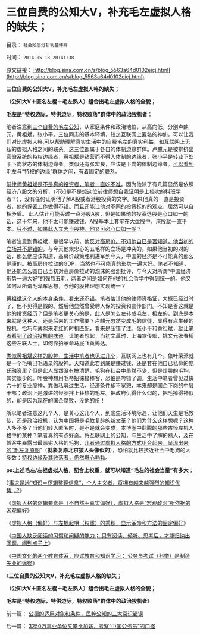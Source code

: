 # 三位自费的公知大V，补充毛左虚拟人格的缺失；

目录： `社会阶层分析利益博羿` 

时间： `2014-05-18 20:41:38` 

原文链接：[http://blog.sina.com.cn/s/blog_5563a64d0102eicj.html](http://blog.sina.com.cn/s/blog_5563a64d0102eicj.html)

**三位自费的公知大V，补充毛左虚拟人格的缺失；**

**（公知大V＋匿名左棍＋毛左熟人）组合出毛左虚拟人格的全貌；**

**毛左是“特权边际，特供边际，特权败落”群体中的政治投机者**；

笔者注意到[三个自费的毛左公知](../../../2012/5/12/希特勒的第一桶粉丝；洗脑、宣传和宗教的兼并模式.md)，从家庭条件和政治地位，从高向低，分别卢麒元，黄祖斌，张小平。三位同志的基本环境，较之互联网上匿名的神仙，可以让我们对比虚拟人格,可以帮助理解真实生活中的自费毛左的真实利益，和互联网上无私的虚拟人格之间的联系。这三位都属于各自的体制边缘群体。卢麒元是被排挤出官僚系统的特权边缘者，黄祖斌是钻营而不得入体制的边缘者，张小平是转业下处于下岗状态的体制边缘者。类似还有张宏良，应该是下岗的体制边缘者。[可以看到毛左与“特权的边缘”群体之间，有着固定的联系](../../../2013/5/30/《旧制度和大革命》阶层图解，特权边际和托克维尔脊.md)。

[前律师黄祖斌是不是真的投资者，笔者一直吃不准](../../../2014/4/4/提醒中国“经济可能崩溃”的洋人vs国产的公知；.md)。因为他除了有几篇显然是依照经济八股文的分析，（不知是不是想这位前律师想自我证明是上档次的科班学者？），没有任何证明他了解A股或者港股投资的文字。如果他真的一直是投资者，他的保密工作做得不错。而且还能让他对不同的投资标的的观点，居然可以自相矛盾。
此人估计可能买过一点港股A股，但是如果他的投资选股是心口如一的话，这十年来，他不太可能赚过钱，A股基本上套牢在大盘股中，港股就一直平本。[只不过，如果此人立志当股神，他又可必心口如一呢](../../../2012/12/10/有毛左股神，还有毛左色鬼.md)？

笔者注意到黄祖斌，是很早以前，他[反对高房价。不知他自已是否知道，他当初的立场并不是错的](../../../2007/8/28/房地产泡沫载不起中国经济今天对GDP的期望.md)，与今天他太忠心的五毛样的立场是冲突的。如果他当初的对的话，那么他应该知道，高房价政策胜利进军到今天，中国的经济是不可能真的那么健康的。被高房价拉动的GDP，当然也不可能真的形势一遍大好。笔者不知道，他还能怎么圆自已当初对高房价拉动的泡沫的强烈批评，与今天对所谓“中国经济形势一遍大好”的强烈五毛，[两者之间是如何在他的社会哲学中得到统一的](../../../2014/2/5/高房价的托，计划经济思路，左棍的思维，民粹卫道腐朽的本能.md)。他又如何从所谓毛泽东思想，与他的股神理想实现统一？

[黄祖斌这个人的本身条件，看来还不错](../../../2013/7/23/传统哲学可以歪曲一切事实，将自然转型重新扭向传统体制；.md)。笔者估计他的律师资格证，大概已经过时了，但不见得是假的。然后他显然曾受聘人保的投资和宣传部门。不知是否这就是他的投资经历？但是笔者更关心的是，此人是怎么左转成毛左，极左的，到底是本来就是这种人，还是后来的工作需要？卢麒元忽然变成毛的信徒，显得有点生硬的投机，恰巧与薄熙来走红的时机匹配，看来是压错了注。张小平和黄祖斌，[就让笔者看到了政治投机的味道](../../../2009/8/24/先富起来的五毛义工慈善活动.md)。让笔者想起，当初文革时，上海宣传部，姚文元张春桥这些左联人士，如何靠拍革命马屁飞黄腾达。

[类似黄祖斌这样的股神，生活中笔者也见过几个](../../../2013/6/18/职业股神的四大专业原则；.md)，互联网上也有几个。象叶荣添就是一个毛嘴巴毛语录的股神。天知道此君到底是赚过钱，还是套在他自已私募的庞氏融资里？但是此人显然没有搞清楚，毛狗在社会中虽然不少，但是炒股的毛狗，其实很少的。叶股神想用毛帝招徕接棒客，恐怕是吟错了调。生活中笔者曾见过快六十的专业股神，靠做私募过生活，经济条件却不宽恕，本来却是国企下岗的中层干部；政治上是激进的怪胎拌上狂热的毛左。把政府仇得什么似的，把毛捧得神似的，[却是因为现在的国企腐败，没他的份](../../../2011/11/4/民粹冲击波的凶险和成因.md)！

所以笔者注意这几个人，是关心这几个人，到底生活环境际遇，让他们天生是毛教徒，还是政治投机，认为中国将是毛教复辟的新文革？他们为什么这样想呢？这种人多不多？当他们转入匿名时，是不是就会变成，本博圈中翻腾的那些古怪左棍人格中的某种？笔者真的有点好奇。将互联网上的公知，与生活中了解的熟人，及在博客中暴露出最恶劣人格的毛狗，[几者通过虚拟人格的方式组合起来，呈现出来的“毛左复原图](../../../2014/4/24/深刻理解中国社会的传统文化和群体.md)”（**就象复原北京猿人头像似的**），恐怕就比较接近社会中毛狗的大多数：[特权边缘及其败落者，仍然野心勃勃](../../../2013/6/1/革命血酬“炮打庆功楼”.md)。

**ps:上述毛左/左棍虚拟人格，配合上权重，就可以知道“毛左的社会当量”有多大**；

?[事求是地“知识＝逻辑整理信息”，个人主义者，将拥有越来越强烈的知识优势；?](../../../2014/4/3/“左”会越来越蠢，逻辑劣势最终将转化成知识劣势.md)》

《[虚拟人格的逻辑要素是（不自然＋真实偏好），虚拟人格是“宏观政治”所依据的客观偏好](../../../2014/4/6/虚拟人格的逻辑要素，宏观政治的客观偏好.md)》

《[虚拟人格（偏好）与左棍起哄（权重）的乘积，显示革命和方法的固定偏好](../../../2014/4/7/虚拟人格技术的维稳应用和原理.md)》

《[中国人缺乏阅读的习惯和问疑的能力；
只有阅读、倾听、思考后，才能归纳出问题，问到点子上](../../../2014/4/18/中国人缺乏阅读的习惯和问疑的能力.md)》

《[中国文化的两个教育体系，应试教育和知识学习；
公务员考试（科举）是制造失业的途径](../../../2014/5/1/中国体制导致的大量失业，压制了创新，构筑了读书无用的现实；.md)》

《**三位自费的公知大V，补充毛左虚拟人格的缺失；**

**（公知大V＋匿名左棍＋毛左熟人）组合出毛左虚拟人格的全貌；**

**毛左是“特权边际，特供边际，特权败落”群体中的政治投机者**》

前一篇： [公德的适用对象和条件，民粹公知的三大常识错误](../../../2014/5/18/公德的适用对象和条件，民粹公知的三大常识错误.md)

后一篇： [3250万事业单位又攀比加薪，考察“中国公务员”的口径](../../../2014/5/17/3250万事业单位又攀比加薪，考察“中国公务员”的口径.md)

